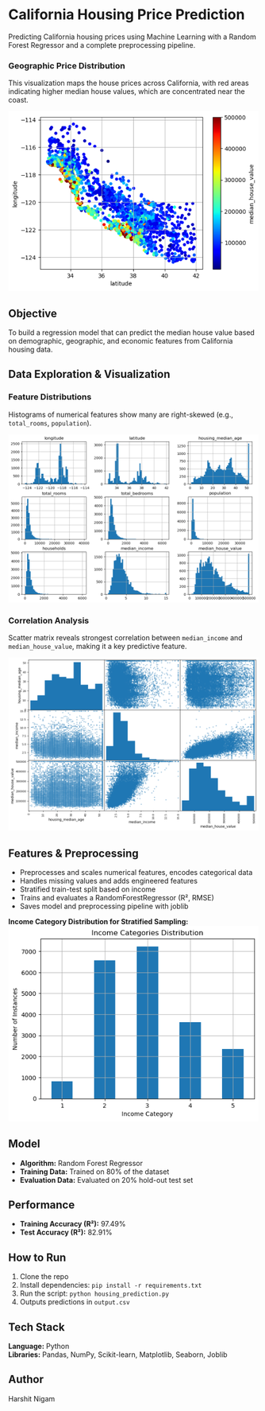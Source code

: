 # California Housing Price Prediction

Predicting California housing prices using Machine Learning with a Random Forest Regressor and a complete preprocessing pipeline.

### Geographic Price Distribution
This visualization maps the house prices across California, with red areas indicating higher median house values, which are concentrated near the coast.

![California Housing Prices Map](images/image_3.png)

## Objective
To build a regression model that can predict the median house value based on demographic, geographic, and economic features from California housing data.

## Data Exploration & Visualization

### Feature Distributions
Histograms of numerical features show many are right-skewed (e.g., `total_rooms`, `population`).

![Feature Histograms](images/image_1.png)

### Correlation Analysis
Scatter matrix reveals strongest correlation between `median_income` and `median_house_value`, making it a key predictive feature.

![Feature Correlations](images/image_4.png)

## Features & Preprocessing
- Preprocesses and scales numerical features, encodes categorical data  
- Handles missing values and adds engineered features  
- Stratified train-test split based on income  
- Trains and evaluates a RandomForestRegressor (R², RMSE)  
- Saves model and preprocessing pipeline with joblib 

**Income Category Distribution for Stratified Sampling:**  
![Income Category Distribution](images/image_2.png)

## Model
- **Algorithm:** Random Forest Regressor
- **Training Data:** Trained on 80% of the dataset
- **Evaluation Data:** Evaluated on 20% hold-out test set

## Performance
- **Training Accuracy (R²):** 97.49%
- **Test Accuracy (R²):** 82.91%

## How to Run
1. Clone the repo
2. Install dependencies: `pip install -r requirements.txt`
3. Run the script: `python housing_prediction.py`
4. Outputs predictions in `output.csv`

## Tech Stack
**Language:** Python  
**Libraries:** Pandas, NumPy, Scikit-learn, Matplotlib, Seaborn, Joblib

## Author
Harshit Nigam
